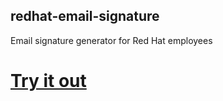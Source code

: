 ## redhat-email-signature
Email signature generator for Red Hat employees

 # [Try it out](https://redhatbrand.github.io/redhat-email-signature/)
